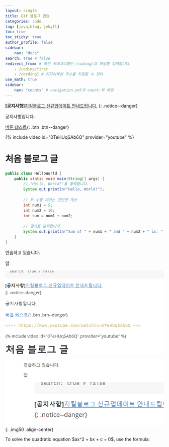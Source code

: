 ```yaml
---
layout: single
title: Git 블로그 연습  
categories: code
tag: [java,blog, jekyll]
toc: true
toc_sticky: true
author_profile: false
sidebar:
    nav: "docs"
search: true # false
redirect_from: # 예전 카테고리였던 /coding/과 파일명 입력합니다.
    - /coding/first
    - /cording1 # 리다이렉션 주소를 지정할 수 있다
use_math: true
sidebar:
    nav: "counts" # navigation.yml의 count:와 매칭
---
```


**[공지사항]**[지킬블로그 신규업데이트 안내드립니다.](https://www.naver.com)
{: .notice--danger}

<div class="notice">
공지사항입니다.
</div>

[버튼 테스트](https://www.naver.com){: .btn .btn--danger}

<!-- https://www.youtube.com/watch?v=0TeHUqSAb6Q -->

{% include video id="0TeHUqSAb6Q" provider="youtube" %}

# 처음 블로그 글    

```java
public class HelloWorld {
    public static void main(String[] args) {
        // "Hello, World!"를 출력합니다.
        System.out.println("Hello, World!");

        // 두 수를 더하는 간단한 계산
        int num1 = 5;
        int num2 = 10;
        int sum = num1 + num2;

        // 결과를 출력합니다.
        System.out.println("Sum of " + num1 + " and " + num2 + " is: " + sum);
    }
}
```

연습하고 있습니다.

얍

![image-20240616220107820](/images/2024-06-16-first/image-20240616220107820.png)

![image-20240616222317322](/images/2024-06-16-first/image-20240616222317322.png){: .img50 .align-center}

<p>To solve the quadratic equation $ax^2 + bx + c = 0$, use the formula:</p>